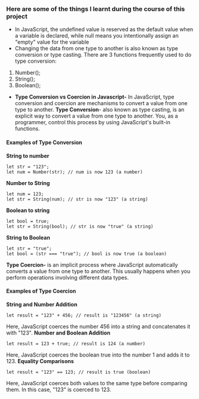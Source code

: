 ### Here are some of the things I learnt during the course of this project
- In JavaScript, the undefined value is reserved as the default value when a variable is declared, while null means you intentionally assign an "empty" value for the variable
- Changing the data from one type to another is also known as type conversion or type casting. There are 3 functions frequently used to do type conversion:
1. Number();
2. String();
3. Boolean();
- **Type Conversion vs Coercion in Javascript-** In JavaScript, type conversion and coercion are mechanisms to convert a value from one type to another.
**Type Conversion**- also known as type casting, is an explicit way to convert a value from one type to another. You, as a programmer, control this process by using JavaScript's built-in functions.
#### Examples of Type Conversion
**String to number**
```
let str = "123";
let num = Number(str); // num is now 123 (a number)
```
**Number to String**
```
let num = 123;
let str = String(num); // str is now "123" (a string)
```
**Boolean to string**
```
let bool = true;
let str = String(bool); // str is now "true" (a string)
```
**String to Boolean**
```
let str = "true";
let bool = (str === "true"); // bool is now true (a boolean)
```
**Type Coercion-** is an implicit process where JavaScript automatically converts a value from one type to another. This usually happens when you perform operations involving different data types.
#### Examples of Type Coercion
**String and Number Addition**
```
let result = "123" + 456; // result is "123456" (a string)
```
Here, JavaScript coerces the number 456 into a string and concatenates it with "123".
**Number and Boolean Addition**
```
let result = 123 + true; // result is 124 (a number)
```
Here, JavaScript coerces the boolean true into the number 1 and adds it to 123.
**Equality Comparisons**
```
let result = "123" == 123; // result is true (boolean)
```
Here, JavaScript coerces both values to the same type before comparing them. In this case, "123" is coerced to 123.